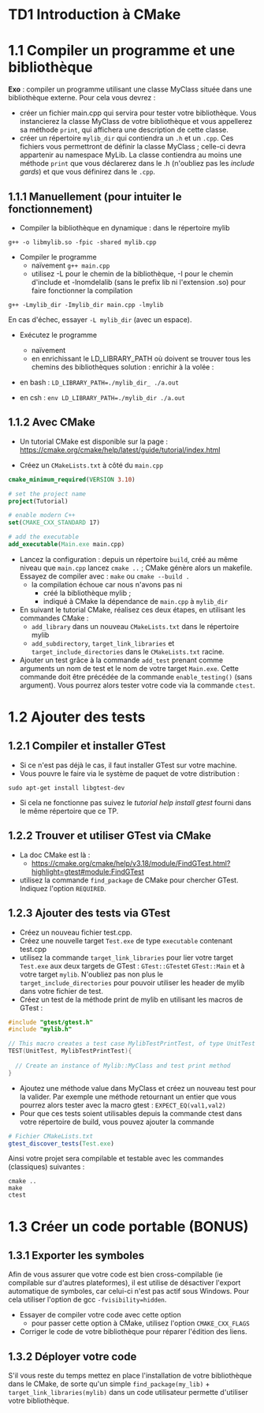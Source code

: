 # TD1 Introduction à CMake

# 1.1 Compiler un programme et une bibliothèque

**Exo** : compiler un programme utilisant une classe MyClass située dans une bibliothèque externe.
Pour cela vous devrez :

- créer un fichier main.cpp qui servira pour tester votre bibliothèque. Vous instancierez la classe MyClass de votre bibliothèque et vous appellerez sa méthode `print`, qui affichera une description de cette classe.
- créer un répertoire `mylib_dir` qui contiendra un `.h` et un `.cpp`. Ces fichiers vous permettront de définir la classe MyClass ; celle-ci devra appartenir au namespace MyLib. La classe contiendra au moins une méthode `print` que vous déclarerez dans le .h (n'oubliez pas les *include gards*) et que vous définirez dans le `.cpp`.


## 1.1.1 Manuellement (pour intuiter le fonctionnement)

- Compiler la bibliothèque en dynamique : dans le répertoire mylib 

`g++ -o libmylib.so -fpic -shared mylib.cpp`

- Compiler le programme
  - naïvement `g++ main.cpp`
  - utilisez -L pour le chemin de la bibliothèque, -I pour le chemin d'include et -lnomdelalib (sans le prefix lib ni l'extension .so) pour faire fonctionner la compilation

 `g++ -Lmylib_dir -Imylib_dir main.cpp -lmylib`

 En cas d'échec, essayer `-L mylib_dir` (avec un espace).

- Exécutez le programme
  - naïvement
  - en enrichissant le LD_LIBRARY_PATH où doivent se trouver tous les chemins des bibliothèques
solution : enrichir à la volée :

- en bash : ```LD_LIBRARY_PATH=./mylib_dir_ ./a.out```
- en csh : ```env LD_LIBRARY_PATH=./mylib_dir ./a.out```

## 1.1.2 Avec CMake

- Un tutorial CMake est disponible sur la page : https://cmake.org/cmake/help/latest/guide/tutorial/index.html

- Créez un `CMakeLists.txt` à côté du `main.cpp`

```cmake
cmake_minimum_required(VERSION 3.10)

# set the project name
project(Tutorial)

# enable modern C++
set(CMAKE_CXX_STANDARD 17)

# add the executable
add_executable(Main.exe main.cpp)
```

- Lancez la configuration : depuis un répertoire `build`, créé au même niveau que `main.cpp` lancez
`cmake ..` ; CMake génère alors un makefile. Essayez de compiler avec : `make` ou `cmake --build .`
  - la compilation échoue car nous n'avons pas ni
    - créé la bibliothèque mylib ;
    - indiqué à CMake la dépendance de `main.cpp` à `mylib_dir`
- En suivant le tutorial CMake, réalisez ces deux étapes, en utilisant les commandes CMake :
  - `add_library` dans un nouveau `CMakeLists.txt` dans le répertoire mylib
  - `add_subdirectory`, `target_link_libraries` et `target_include_directories` dans le `CMakeLists.txt` racine.
- Ajouter un test grâce à la commande `add_test` prenant comme arguments un nom de test et le nom de votre target `Main.exe`. Cette commande doit être précédée de la commande `enable_testing()` (sans argument). Vous pourrez alors tester votre code via la commande `ctest`.

# 1.2 Ajouter des tests

## 1.2.1 Compiler et installer GTest

- Si ce n'est pas déjà le cas, il faut installer GTest sur votre machine.
- Vous pouvre le faire via le système de paquet de votre distribution :  

```shell
sudo apt-get install libgtest-dev
```

- Si cela ne fonctionne pas suivez le *tutorial help install gtest* fourni dans le même répertoire que ce TP.

## 1.2.2 Trouver et utiliser GTest via CMake

- La doc CMake est là :
  - <https://cmake.org/cmake/help/v3.18/module/FindGTest.html?highlight=gtest#module:FindGTest>
- utilisez la commande `find_package` de CMake pour chercher GTest. Indiquez l'option `REQUIRED`.

## 1.2.3 Ajouter des tests via GTest

- Créez un nouveau fichier test.cpp.
- Créez une nouvelle target `Test.exe` de type `executable` contenant test.cpp
- utilisez la commande `target_link_libraries` pour lier votre target `Test.exe` aux deux targets de GTest : `GTest::GTest`et `GTest::Main` et à votre target `mylib`. N'oubliez pas non plus le `target_include_directories` pour pouvoir utiliser les header de mylib dans votre fichier de test.
- Créez un test de la méthode print de mylib en utilisant les macros de GTest :

```c++
#include "gtest/gtest.h"
#include "mylib.h"

// This macro creates a test case MylibTestPrintTest, of type UnitTest
TEST(UnitTest, MylibTestPrintTest){ 
  
  // Create an instance of Mylib::MyClass and test print method
}
```

- Ajoutez une méthode value dans MyClass et créez un nouveau test pour la valider. Par exemple une méthode retournant un entier que vous pourrez alors tester avec la macro gtest : `EXPECT_EQ(val1,val2)`
- Pour que ces tests soient utilisables depuis la commande ctest dans votre répertoire de build, vous pouvez ajouter la commande

```cmake
# Fichier CMakeLists.txt
gtest_discover_tests(Test.exe)
```

Ainsi votre projet sera compilable et testable avec les commandes (classiques) suivantes :

```shell
cmake ..
make 
ctest
```

# 1.3 Créer un code portable (BONUS)

## 1.3.1 Exporter les symboles

Afin de vous assurer que votre code est bien cross-compilable (ie compilable sur d'autres plateformes), il est utilise de désactiver l'export automatique de symboles, car celui-ci n'est pas actif sous Windows. Pour cela utiliser l'option de gcc `-fvisibility=hidden`.

- Essayer de compiler votre code avec cette option 
  - pour passer cette option à CMake, utilisez l'option `CMAKE_CXX_FLAGS`
- Corriger le code de votre bibliothèque pour réparer l'édition des liens.

## 1.3.2 Déployer votre code

S'il vous reste du temps mettez en place l'installation de votre bibliothèque dans le CMake, de sorte qu'un simple `find_package(my_lib)` + `target_link_libraries(mylib)` dans un code utilisateur permette d'utiliser votre bibliothèque.